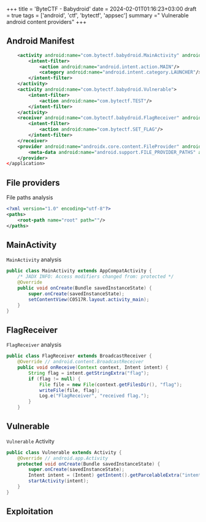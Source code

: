 +++
title = 'ByteCTF - Babydroid'
date = 2024-02-01T01:16:23+03:00
draft = true
tags = ['android', 'ctf', 'bytectf', 'appsec']
summary =" Vulnerable android content providers"
+++

## Android Manifest

```xml
    <activity android:name="com.bytectf.babydroid.MainActivity" android:exported="true">
        <intent-filter>
            <action android:name="android.intent.action.MAIN"/>
            <category android:name="android.intent.category.LAUNCHER"/>
        </intent-filter>
    </activity>
    <activity android:name="com.bytectf.babydroid.Vulnerable">
        <intent-filter>
            <action android:name="com.bytectf.TEST"/>
        </intent-filter>
    </activity>
    <receiver android:name="com.bytectf.babydroid.FlagReceiver" android:exported="false">
        <intent-filter>
            <action android:name="com.bytectf.SET_FLAG"/>
        </intent-filter>
    </receiver>
    <provider android:name="androidx.core.content.FileProvider" android:exported="false" android:authorities="androidx.core.content.FileProvider" android:grantUriPermissions="true">
        <meta-data android:name="android.support.FILE_PROVIDER_PATHS" android:resource="@xml/file_paths"/>
    </provider>
</application>
```

## File providers

File paths analysis

```xml
<?xml version="1.0" encoding="utf-8"?>
<paths>
    <root-path name="root" path=""/>
</paths>
```

## MainActivity

`MainActivity` analysis

```java
public class MainActivity extends AppCompatActivity {
    /* JADX INFO: Access modifiers changed from: protected */
    @Override
    public void onCreate(Bundle savedInstanceState) {
        super.onCreate(savedInstanceState);
        setContentView(C0517R.layout.activity_main);
    }
}
```

## FlagReceiver

`FlagReceiver` analysis

```java
public class FlagReceiver extends BroadcastReceiver {
    @Override // android.content.BroadcastReceiver
    public void onReceive(Context context, Intent intent) {
        String flag = intent.getStringExtra("flag");
        if (flag != null) {
            File file = new File(context.getFilesDir(), "flag");
            writeFile(file, flag);
            Log.e("FlagReceiver", "received flag.");
        }
    }
```

## Vulnerable

`Vulnerable` Activity

```java
public class Vulnerable extends Activity {
    @Override // android.app.Activity
    protected void onCreate(Bundle savedInstanceState) {
        super.onCreate(savedInstanceState);
        Intent intent = (Intent) getIntent().getParcelableExtra("intent");
        startActivity(intent);
    }
}
```

## Exploitation
